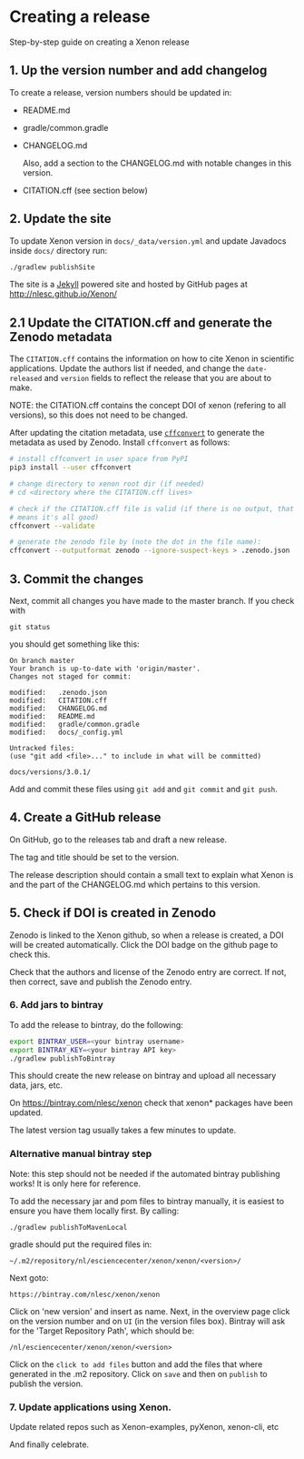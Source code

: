 # Creating a release

Step-by-step guide on creating a Xenon release

## 1. Up the version number and add changelog

To create a release, version numbers should be updated in:

- README.md
- gradle/common.gradle
- CHANGELOG.md

    Also, add a section to the CHANGELOG.md with notable changes in this version.

- CITATION.cff (see section below)

## 2. Update the site

To update Xenon version in `docs/_data/version.yml` and update Javadocs inside `docs/` directory run:

```bash
./gradlew publishSite
```

The site is a [Jekyll](https://jekyllrb.com/) powered site and hosted by GitHub pages at http://nlesc.github.io/Xenon/

## 2.1 Update the CITATION.cff and generate the Zenodo metadata

The ``CITATION.cff`` contains the information on how to cite Xenon in scientific
applications. Update the authors list if needed, and change the
``date-released`` and ``version`` fields to reflect the release that you are
about to make.

NOTE: the CITATION.cff contains the concept DOI of xenon (refering to all versions), so this does not need to be changed. 

After updating the citation metadata, use [``cffconvert``](https://pypi.org/project/cffconvert/)
to generate the metadata as used by Zenodo. Install ``cffconvert`` as follows:

```bash
# install cffconvert in user space from PyPI
pip3 install --user cffconvert

# change directory to xenon root dir (if needed)
# cd <directory where the CITATION.cff lives>

# check if the CITATION.cff file is valid (if there is no output, that 
# means it's all good)
cffconvert --validate

# generate the zenodo file by (note the dot in the file name):
cffconvert --outputformat zenodo --ignore-suspect-keys > .zenodo.json
```


## 3. Commit the changes

Next, commit all changes you have made to the master branch. If you check with  

    git status

you should get something like this:

    On branch master
    Your branch is up-to-date with 'origin/master'.
    Changes not staged for commit:

	modified:   .zenodo.json
	modified:   CITATION.cff
	modified:   CHANGELOG.md
	modified:   README.md
	modified:   gradle/common.gradle
    modified:   docs/_config.yml

    Untracked files:
    (use "git add <file>..." to include in what will be committed)

	docs/versions/3.0.1/

Add and commit these files using `git add` and `git commit` and `git push`.

## 4. Create a GitHub release

On GitHub, go to the releases tab and draft a new release.

The tag and title should be set to the version.

The release description should contain a small text to explain what Xenon is and the part of the CHANGELOG.md which pertains to this version.

## 5. Check if DOI is created in Zenodo

Zenodo is linked to the Xenon github, so when a release is created, a DOI 
will be created automatically. Click the DOI badge on the github page to check 
this.

Check that the authors and license of the Zenodo entry are correct.
If not, then correct, save and publish the Zenodo entry.

### 6. Add jars to bintray

To add the release to bintray, do the following: 

```bash
export BINTRAY_USER=<your bintray username>
export BINTRAY_KEY=<your bintray API key>
./gradlew publishToBintray
```

This should create the new release on bintray and upload all necessary data, jars, etc.

On https://bintray.com/nlesc/xenon check that xenon* packages have been updated.

The latest version tag usually takes a few minutes to update.

### Alternative manual bintray step

Note: this step should not be needed if the automated bintray publishing works! It is only here for reference.

To add the necessary jar and pom files to bintray manually, it is easiest to ensure you 
have them locally first. By calling: 

    ./gradlew publishToMavenLocal

gradle should put the required files in:

    ~/.m2/repository/nl/esciencecenter/xenon/xenon/<version>/

Next goto: 

    https://bintray.com/nlesc/xenon/xenon

Click on 'new version' and insert <version> as name. Next, in the overview page 
click on the version number and on `UI` (in the version files box). Bintray will 
ask for the 'Target Repository Path', which should be: 

    /nl/esciencecenter/xenon/xenon/<version>

Click on the `click to add files` button and add the files that where generated in 
the .m2 repository. Click on `save` and then on `publish` to publish the version.
 
### 7. Update applications using Xenon.

Update related repos such as Xenon-examples, pyXenon, xenon-cli, etc

And finally celebrate.
